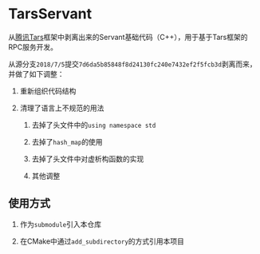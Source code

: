 # TarsServant

从[腾讯Tars](https://github.com/Tencent/Tars)框架中剥离出来的Servant基础代码（C++），用于基于Tars框架的RPC服务开发。

从源分支`2018/7/5`提交`7d6da5b85848f8d24130fc240e7432ef2f5fcb3d`剥离而来，并做了如下调整：

1. 重新组织代码结构

2. 清理了语言上不规范的用法

    1. 去掉了头文件中的`using namespace std`

    2. 去掉了`hash_map`的使用

    3. 去掉了头文件中对虚析构函数的实现

    4. 其他调整

## 使用方式

1. 作为`submodule`引入本仓库

2. 在CMake中通过`add_subdirectory`的方式引用本项目
